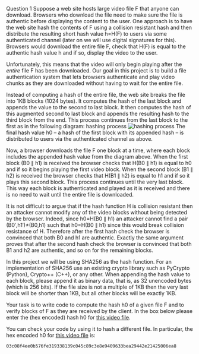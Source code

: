 Question 1
Suppose a web site hosts large video file F that anyone can download. Browsers who download the file need to make sure the file is authentic before displaying the content to the user. One approach is to have the web site hash the contents of F using a collision resistant hash and then distribute the resulting short hash value h=H(F) to users via some authenticated channel (later on we will use digital signatures for this). Browsers would download the entire file F, check that H(F) is equal to the authentic hash value h and if so, display the video to the user.

Unfortunately, this means that the video will only begin playing after the *entire* file F has been downloaded. Our goal in this project is to build a file authentication system that lets browsers authenticate and play video chunks as they are downloaded without having to wait for the entire file.

Instead of computing a hash of the entire file, the web site breaks the file into 1KB blocks (1024 bytes). It computes the hash of the last block and appends the value to the second to last block. It then computes the hash of this augmented second to last block and appends the resulting hash to the third block from the end. This process continues from the last block to the first as in the following diagram: hashing process
<img alt="hashing process" src="https://d2bk0s8yylvsxl.cloudfront.net/stanford-crypto/images%2Fpp3-fig.jpg">
The final hash value h0 – a hash of the first block with its appended hash – is distributed to users via the authenticated channel as above.

Now, a browser downloads the file F one block at a time, where each block includes the appended hash value from the diagram above. When the first block (B0 ∥ h1) is received the browser checks that H(B0 ∥ h1) is equal to h0 and if so it begins playing the first video block. When the second block (B1 ∥ h2) is received the browser checks that H(B1 ∥ h2) is equal to h1 and if so it plays this second block. This process continues until the very last block. This way each block is authenticated and played as it is received and there is no need to wait until the entire file is downloaded.

It is not difficult to argue that if the hash function H is collision resistant then an attacker cannot modify any of the video blocks without being detected by the browser. Indeed, since h0=H(B0 ∥ h1) an attacker cannot find a pair (B0′,h1′)≠(B0,h1) such that h0=H(B0 ∥ h1) since this would break collision resistance of H. Therefore after the first hash check the browser is convinced that both B0 and h1 are authentic. Exactly the same argument proves that after the second hash check the browser is convinced that both B1 and h2 are authentic, and so on for the remaining blocks.

In this project we will be using SHA256 as the hash function. For an implementation of SHA256 use an existing crypto library such as PyCrypto (Python), Crypto++ (C++), or any other. When appending the hash value to each block, please append it as binary data, that is, as 32 unencoded bytes (which is 256 bits). If the file size is not a multiple of 1KB then the very last block will be shorter than 1KB, but all other blocks will be exactly 1KB. 

Your task is to write code to compute the hash h0 of a given file F and to verify blocks of F as they are received by the client. In the box below please enter the (hex encoded) hash h0 for <a href="https://class.coursera.org/crypto-2012-003/lecture/download.mp4?lecture_id=27">this video file</a>.

You can check your code by using it to hash a different file. In particular, the hex encoded h0 for <a href="https://class.coursera.org/crypto-2012-003/lecture/download.mp4?lecture_id=28">this video file</a> is: 

	03c08f4ee0b576fe319338139c045c89c3e8e9409633bea29442e21425006ea8
